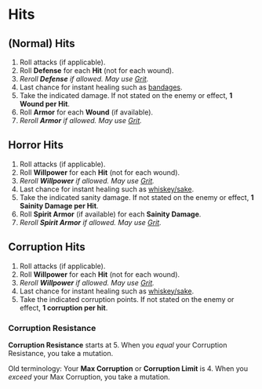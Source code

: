 ﻿# Hits

## (Normal) Hits

1. Roll attacks (if applicable). 
2. Roll **Defense** for each **Hit** (not for each wound).
3. *Reroll **Defense** if allowed. May use [Grit](Grit.htm).*
4. Last chance for instant healing such as [bandages](SideBag.htm).
5. Take the indicated damage. If not stated on the enemy or effect, **1 Wound per Hit**.
6. Roll **Armor** for each **Wound** (if available).
7. *Reroll **Armor** if allowed. May use [Grit](Grit.htm).*

## Horror Hits

1. Roll attacks (if applicable). 
2. Roll **Willpower** for each **Hit** (not for each wound).
3. *Reroll **Willpower** if allowed. May use [Grit](Grit.htm).*
4. Last chance for instant healing such as [whiskey/sake](SideBag.htm).
5. Take the indicated sanity damage. If not stated on the enemy or effect, **1 Sainity Damage per Hit**.
6. Roll **Spirit Armor** (if available) for each **Sainity Damage**.
7. *Reroll **Spirit Armor** if allowed. May use [Grit](Grit.htm).*

## Corruption Hits

1. Roll attacks (if applicable). 
2. Roll **Willpower** for each **Hit** (not for each wound).
3. *Reroll **Willpower** if allowed. May use [Grit](Grit.htm).*
6. Last chance for instant healing such as [whiskey/sake](SideBag.htm).
7. Take the indicated corruption points. If not stated on the enemy or effect, **1 corruption per hit**.

### Corruption Resistance

**Corruption Resistance** starts at 5.  When you *equal* your Corruption Resistance, you take a mutation. 

Old terminology: Your **Max Corruption** or **Corruption Limit** is 4. When you *exceed* your Max Corruption, you take a mutation. 
